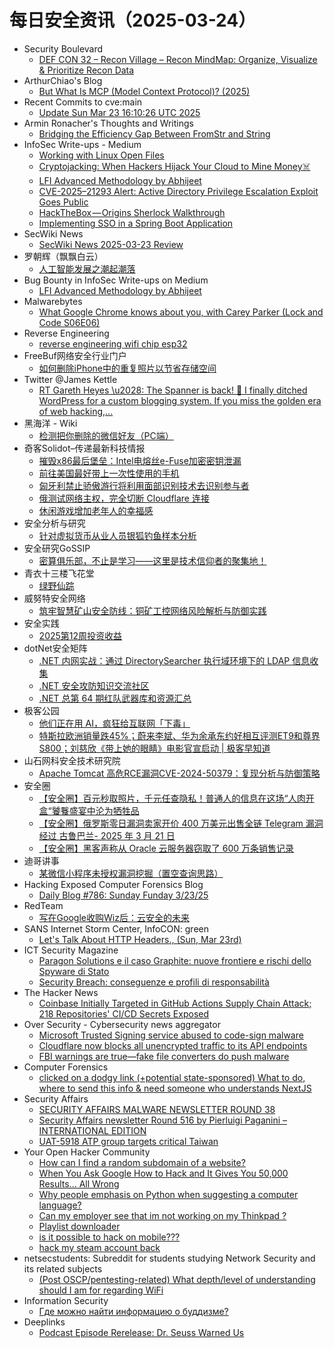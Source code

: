 # 每日安全资讯（2025-03-24）

- Security Boulevard
  - [DEF CON 32 – Recon Village – Recon MindMap: Organize, Visualize & Prioritize Recon Data](https://securityboulevard.com/2025/03/def-con-32-recon-village-recon-mindmap-organize-visualize-prioritize-recon-data/?utm_source=rss&utm_medium=rss&utm_campaign=def-con-32-recon-village-recon-mindmap-organize-visualize-prioritize-recon-data)
- ArthurChiao's Blog
  - [But What Is MCP (Model Context Protocol)? (2025)](https://arthurchiao.github.io/blog/but-what-is-mcp/)
- Recent Commits to cve:main
  - [Update Sun Mar 23 16:10:26 UTC 2025](https://github.com/trickest/cve/commit/52bf9d96a60484ab4943fab4be856e2b4cfed1d6)
- Armin Ronacher's Thoughts and Writings
  - [Bridging the Efficiency Gap Between FromStr and String](http://lucumr.pocoo.org/2025/3/23/from-string)
- InfoSec Write-ups - Medium
  - [Working with Linux Open Files️](https://infosecwriteups.com/working-with-linux-open-files-%EF%B8%8F-e94e37cda058?source=rss----7b722bfd1b8d---4)
  - [Cryptojacking: When Hackers Hijack Your Cloud to Mine Money‍☠️](https://infosecwriteups.com/cryptojacking-when-hackers-hijack-your-cloud-to-mine-money-%EF%B8%8F-fd0f316154cb?source=rss----7b722bfd1b8d---4)
  - [LFI Advanced Methodology by Abhijeet](https://infosecwriteups.com/lfi-advanced-methodology-by-abhijeet-9993b827db53?source=rss----7b722bfd1b8d---4)
  - [CVE-2025–21293 Alert: Active Directory Privilege Escalation Exploit Goes Public](https://infosecwriteups.com/cve-2025-21293-alert-poc-exploit-released-for-critical-active-directory-privilege-escalation-f2aea5e7f8ff?source=rss----7b722bfd1b8d---4)
  - [HackTheBox — Origins Sherlock Walkthrough](https://infosecwriteups.com/hackthebox-origins-sherlock-walkthrough-a1338472ed02?source=rss----7b722bfd1b8d---4)
  - [Implementing SSO in a Spring Boot Application](https://infosecwriteups.com/implementing-sso-in-a-spring-boot-application-c51681aa5ba0?source=rss----7b722bfd1b8d---4)
- SecWiki News
  - [SecWiki News 2025-03-23 Review](http://www.sec-wiki.com/?2025-03-23)
- 罗朝辉（飘飘白云）
  - [人工智能发展之潮起潮落](https://blog.csdn.net/kesalin/article/details/146459513)
- Bug Bounty in InfoSec Write-ups on Medium
  - [LFI Advanced Methodology by Abhijeet](https://infosecwriteups.com/lfi-advanced-methodology-by-abhijeet-9993b827db53?source=rss----7b722bfd1b8d--bug_bounty)
- Malwarebytes
  - [What Google Chrome knows about you, with Carey Parker (Lock and Code S06E06)](https://www.malwarebytes.com/blog/podcast/2025/03/what-google-chrome-knows-about-you-with-carey-parker-lock-and-code-s06e06)
- Reverse Engineering
  - [reverse engineering wifi chip esp32](https://www.reddit.com/r/ReverseEngineering/comments/1jhxkrb/reverse_engineering_wifi_chip_esp32/)
- FreeBuf网络安全行业门户
  - [如何删除iPhone中的重复照片以节省存储空间](https://www.freebuf.com/articles/database/425482.html)
- Twitter @James Kettle
  - [RT Gareth Heyes \u2028: The Spanner is back! 🎉 I finally ditched WordPress for a custom blogging system. If you miss the golden era of web hacking,...](https://x.com/albinowax/status/1903916783456673964)
- 黑海洋 - Wiki
  - [检测把你删除的微信好友（PC端）](https://blog.upx8.com/4705)
- 奇客Solidot–传递最新科技情报
  - [摧毁x86最后堡垒：Intel电熔丝e-Fuse加密密钥泄漏](https://www.solidot.org/story?sid=80861)
  - [前往美国最好带上一次性使用的手机](https://www.solidot.org/story?sid=80860)
  - [匈牙利禁止骄傲游行将利用面部识别技术去识别参与者](https://www.solidot.org/story?sid=80859)
  - [俄测试网络主权，完全切断 Cloudflare 连接](https://www.solidot.org/story?sid=80858)
  - [休闲游戏增加老年人的幸福感](https://www.solidot.org/story?sid=80857)
- 安全分析与研究
  - [针对虚拟货币从业人员银狐钓鱼样本分析](https://mp.weixin.qq.com/s?__biz=MzA4ODEyODA3MQ==&mid=2247491213&idx=1&sn=4acbe9812ff92ccafb06d0992f065637&chksm=902fb1a5a75838b39150c91e0eda5d38166a0edd434cea65d78bdaa5b4a25dec86485f67b44a&scene=58&subscene=0#rd)
- 安全研究GoSSIP
  - [密算俱乐部，不止是学习——这里是技术信仰者的聚集地！](https://mp.weixin.qq.com/s?__biz=Mzg5ODUxMzg0Ng==&mid=2247499927&idx=1&sn=ac810a34f0bc3cdb4415c22837f4988b&chksm=c063ee4ef714675856e92b3c46a9d0cadd98170e7ab9c8cbb52e1b378438b44929b0a81a4c1b&scene=58&subscene=0#rd)
- 青衣十三楼飞花堂
  - [绿野仙踪](https://mp.weixin.qq.com/s?__biz=MzUzMjQyMDE3Ng==&mid=2247488135&idx=1&sn=5c85ac11d075ae6871b19abc95726501&chksm=fab2d1b8cdc558aeb9ee6de59f4f6ff9836929b2c86bcbbc6f51b7e0dda20fa910e193e01308&scene=58&subscene=0#rd)
- 威努特安全网络
  - [筑牢智慧矿山安全防线：铜矿工控网络风险解析与防御实践](https://mp.weixin.qq.com/s?__biz=MzAwNTgyODU3NQ==&mid=2651131823&idx=1&sn=70aa7c58adcfa7def60aa2d79699755e&chksm=80e7151fb7909c09c40ef776add0655db8f9fe595fb78b65b6c38a3078432571da93fcf654a1&scene=58&subscene=0#rd)
- 安全实践
  - [2025第12周投资收益](https://mp.weixin.qq.com/s?__biz=MzI5NzAzMDg0NA==&mid=2650698179&idx=1&sn=f25d7eb28e1a1d4df06d82f7b870b0a3&chksm=f4b19410c3c61d06205fd5d655825a9dc43aa32892d6bd88e776a6455e7d095fa854eb215b58&scene=58&subscene=0#rd)
- dotNet安全矩阵
  - [.NET 内网实战：通过 DirectorySearcher 执行域环境下的 LDAP 信息收集](https://mp.weixin.qq.com/s?__biz=MzUyOTc3NTQ5MA==&mid=2247499242&idx=1&sn=cbbd197d9c79bf8205a7508ed0e0e8c8&chksm=fa595307cd2eda115f84d7076cabc02d004a430625bcf5542bee0325ef5d23dc5591d15d428c&scene=58&subscene=0#rd)
  - [.NET 安全攻防知识交流社区](https://mp.weixin.qq.com/s?__biz=MzUyOTc3NTQ5MA==&mid=2247499242&idx=2&sn=b8b43f4234fa0847c0eadc57595c36cd&chksm=fa595307cd2eda11f49b8409d439d56211e2c5fc749bda44959f373ebb693b10b3888ee43e6a&scene=58&subscene=0#rd)
  - [.NET 总第 64 期红队武器库和资源汇总](https://mp.weixin.qq.com/s?__biz=MzUyOTc3NTQ5MA==&mid=2247499242&idx=3&sn=f83871f7bda56fb543c73fd00baff56e&chksm=fa595307cd2eda11e3a95fabb2da6254c54b202208e65e4c215a99eb1a379cb4c1b0491f7ffc&scene=58&subscene=0#rd)
- 极客公园
  - [他们正在用 AI，疯狂给互联网「下毒」](https://mp.weixin.qq.com/s?__biz=MTMwNDMwODQ0MQ==&mid=2653076256&idx=1&sn=acae08fe8dcb3268ea7d498f580df656&chksm=7e57c69649204f80fb0fc2a141111ea4b3923b68a59869a0ce9b6a80904a4654eab75289a27d&scene=58&subscene=0#rd)
  - [特斯拉欧洲销量跌45%；蔚来李斌、华为余承东约好相互评测ET9和尊界S800；刘慈欣《带上她的眼睛》电影官宣启动 | 极客早知道](https://mp.weixin.qq.com/s?__biz=MTMwNDMwODQ0MQ==&mid=2653076245&idx=1&sn=6a45040d36ff467b64a75a2701228665&chksm=7e57c6a349204fb58283140d9e9646e7d988526a0f246232d10ebff71cfa200e6bae811deee1&scene=58&subscene=0#rd)
- 山石网科安全技术研究院
  - [Apache Tomcat 高危RCE漏洞CVE-2024-50379：复现分析与防御策略](https://mp.weixin.qq.com/s?__biz=MzUzMDUxNTE1Mw==&mid=2247511562&idx=1&sn=a9ac30c9a1453dd6f10d10ad0dc38e84&chksm=fa527bb4cd25f2a2602307afbc35529e1305d7b5562cd081a9cce1ef01a61c513d794f459409&scene=58&subscene=0#rd)
- 安全圈
  - [【安全圈】百元秒取照片，千元任查隐私！普通人的信息在这场“人肉开盒“饕餮盛宴中沦为牺牲品](https://mp.weixin.qq.com/s?__biz=MzIzMzE4NDU1OQ==&mid=2652068670&idx=1&sn=9ea92c6886f94f756c1643f786bc13b5&chksm=f36e777ec419fe6821f18fef436f8f00b93272603f2e59e545bdd254f36a0379ca8c85fd103b&scene=58&subscene=0#rd)
  - [【安全圈】俄罗斯零日漏洞卖家开价 400 万美元出售全链 Telegram 漏洞经过 古鲁巴兰- 2025 年 3 月 21 日](https://mp.weixin.qq.com/s?__biz=MzIzMzE4NDU1OQ==&mid=2652068670&idx=2&sn=4baddc750849fe08ccb334318a0ebcd0&chksm=f36e777ec419fe68e58105923fda4e2802bd4c66385ebfb351a2292cd0b0d03909a61ad04bcc&scene=58&subscene=0#rd)
  - [【安全圈】黑客声称从 Oracle 云服务器窃取了 600 万条销售记录](https://mp.weixin.qq.com/s?__biz=MzIzMzE4NDU1OQ==&mid=2652068670&idx=3&sn=9241bbcfa7aea0834cabe8acdf58a85e&chksm=f36e777ec419fe682128d57331b68d2875e36416c7d2f5db6a28d2550ec3c197e9e81d2294cb&scene=58&subscene=0#rd)
- 迪哥讲事
  - [某微信小程序未授权漏洞挖掘（置空查询思路）](https://mp.weixin.qq.com/s?__biz=MzIzMTIzNTM0MA==&mid=2247497311&idx=1&sn=b5bf0ffeaecb1297a913f0a4f0b91daf&chksm=e8a5fc3cdfd2752a2808ced61e9aadff045ce3e903cbbb20095287d207cede57a7a876d5e923&scene=58&subscene=0#rd)
- Hacking Exposed Computer Forensics Blog
  - [Daily Blog #786: Sunday Funday 3/23/25](https://www.hecfblog.com/2025/03/daily-blog-786-sunday-funday-32325.html)
- RedTeam
  - [写在Google收购Wiz后：云安全的未来](https://mp.weixin.qq.com/s?__biz=Mzg5NjAxNjc5OQ==&mid=2247484371&idx=1&sn=9e68340f9e6638c514f40898ec9fd986&chksm=c006cb23f77142352f4d7508bf4ce73a73af76b2869c71a3ca5bdad4f237ab83c0cfcc05a5dc&scene=58&subscene=0#rd)
- SANS Internet Storm Center, InfoCON: green
  - [Let's Talk About HTTP Headers., (Sun, Mar 23rd)](https://isc.sans.edu/diary/rss/31792)
- ICT Security Magazine
  - [Paragon Solutions e il caso Graphite: nuove frontiere e rischi dello Spyware di Stato](https://www.ictsecuritymagazine.com/notizie/paragon-graphite-spyware/)
  - [Security Breach: conseguenze e profili di responsabilità](https://www.ictsecuritymagazine.com/articoli/security-breach-conseguenze-e-profili-di-responsabilita/)
- The Hacker News
  - [Coinbase Initially Targeted in GitHub Actions Supply Chain Attack; 218 Repositories' CI/CD Secrets Exposed](https://thehackernews.com/2025/03/github-supply-chain-breach-coinbase.html)
- Over Security - Cybersecurity news aggregator
  - [Microsoft Trusted Signing service abused to code-sign malware](https://www.bleepingcomputer.com/news/security/microsoft-trusted-signing-service-abused-to-code-sign-malware/)
  - [Cloudflare now blocks all unencrypted traffic to its API endpoints](https://www.bleepingcomputer.com/news/security/cloudflare-now-blocks-all-unencrypted-traffic-to-its-api-endpoints/)
  - [FBI warnings are true—fake file converters do push malware](https://www.bleepingcomputer.com/news/security/fbi-warnings-are-true-fake-file-converters-do-push-malware/)
- Computer Forensics
  - [clicked on a dodgy link (+potential state-sponsored) What to do, where to send this info & need someone who understands NextJS](https://www.reddit.com/r/computerforensics/comments/1ji9470/clicked_on_a_dodgy_link_potential_statesponsored/)
- Security Affairs
  - [SECURITY AFFAIRS MALWARE NEWSLETTER ROUND 38](https://securityaffairs.com/175746/malware/security-affairs-malware-newsletter-round-38.html)
  - [Security Affairs newsletter Round 516 by Pierluigi Paganini – INTERNATIONAL EDITION](https://securityaffairs.com/175740/breaking-news/security-affairs-newsletter-round-516-by-pierluigi-paganini-international-edition.html)
  - [UAT-5918 ATP group targets critical Taiwan](https://securityaffairs.com/175728/hacking/uat-5918-atp-group-targets-critical-taiwan.html)
- Your Open Hacker Community
  - [How can I find a random subdomain of a website?](https://www.reddit.com/r/HowToHack/comments/1jhxo1h/how_can_i_find_a_random_subdomain_of_a_website/)
  - [When You Ask Google How to Hack and It Gives You 50,000 Results... All Wrong](https://www.reddit.com/r/HowToHack/comments/1jiccak/when_you_ask_google_how_to_hack_and_it_gives_you/)
  - [Why people emphasis on Python when suggesting a computer language?](https://www.reddit.com/r/HowToHack/comments/1ji85nd/why_people_emphasis_on_python_when_suggesting_a/)
  - [Can my employer see that im not working on my Thinkpad ?](https://www.reddit.com/r/HowToHack/comments/1ji6f9c/can_my_employer_see_that_im_not_working_on_my/)
  - [Playlist downloader](https://www.reddit.com/r/HowToHack/comments/1jhzijd/playlist_downloader/)
  - [is it possible to hack on mobile???](https://www.reddit.com/r/HowToHack/comments/1jhrspr/is_it_possible_to_hack_on_mobile/)
  - [hack my steam account back](https://www.reddit.com/r/HowToHack/comments/1jhu2ac/hack_my_steam_account_back/)
- netsecstudents: Subreddit for students studying Network Security and its related subjects
  - [(Post OSCP/pentesting-related) What depth/level of understanding should I am for regarding WiFi](https://www.reddit.com/r/netsecstudents/comments/1jhvc3e/post_oscppentestingrelated_what_depthlevel_of/)
- Information Security
  - [Где можно найти информацию о буддизме?](https://www.reddit.com/r/Information_Security/comments/1jhuk2t/где_можно_найти_информацию_о_буддизме/)
- Deeplinks
  - [Podcast Episode Rerelease: Dr. Seuss Warned Us](https://www.eff.org/deeplinks/2025/03/podcast-episode-rerelease-dr-seuss-warned-us)

